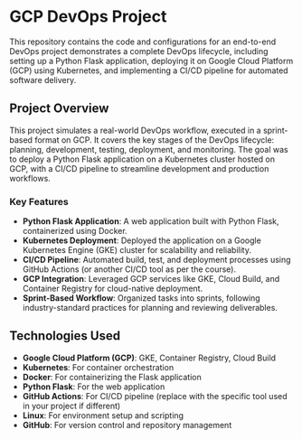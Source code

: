# GCP DevOps Project

This repository contains the code and configurations for an end-to-end DevOps project demonstrates a complete DevOps lifecycle, including setting up a Python Flask application, deploying it on Google Cloud Platform (GCP) using Kubernetes, and implementing a CI/CD pipeline for automated software delivery.

## Project Overview

This project simulates a real-world DevOps workflow, executed in a sprint-based format on GCP. It covers the key stages of the DevOps lifecycle: planning, development, testing, deployment, and monitoring. The goal was to deploy a Python Flask application on a Kubernetes cluster hosted on GCP, with a CI/CD pipeline to streamline development and production workflows.

### Key Features
- **Python Flask Application**: A web application built with Python Flask, containerized using Docker.
- **Kubernetes Deployment**: Deployed the application on a Google Kubernetes Engine (GKE) cluster for scalability and reliability.
- **CI/CD Pipeline**: Automated build, test, and deployment processes using GitHub Actions (or another CI/CD tool as per the course).
- **GCP Integration**: Leveraged GCP services like GKE, Cloud Build, and Container Registry for cloud-native deployment.
- **Sprint-Based Workflow**: Organized tasks into sprints, following industry-standard practices for planning and reviewing deliverables.

## Technologies Used
- **Google Cloud Platform (GCP)**: GKE, Container Registry, Cloud Build
- **Kubernetes**: For container orchestration
- **Docker**: For containerizing the Flask application
- **Python Flask**: For the web application
- **GitHub Actions**: For CI/CD pipeline (replace with the specific tool used in your project if different)
- **Linux**: For environment setup and scripting
- **GitHub**: For version control and repository management
